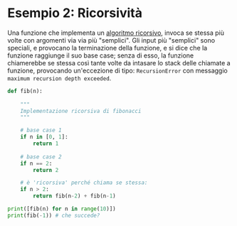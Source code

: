 # Esempio 2: Ricorsività 

Una funzione che implementa un [algoritmo ricorsivo](https://it.wikipedia.org/wiki/Algoritmo_ricorsivo), invoca se stessa più volte con argomenti via via più "semplici". Gli input più "semplici" sono speciali, e provocano la terminazione della funzione, e si dice che la funzione raggiunge il suo base case; senza di esso, la funzione chiamerebbe se stessa così tante volte da intasare lo stack delle chiamate a funzione, provocando un'eccezione di tipo: `RecursionError` con messaggio `maximum recursion depth exceeded`.


```python
def fib(n):
    
    """
    Implementazione ricorsiva di fibonacci
    """

    # base case 1
    if n in [0, 1]:
        return 1
    
    # base case 2
    if n == 2:
        return 2

    # è 'ricorsiva' perché chiama se stessa:
    if n > 2:
        return fib(n-2) + fib(n-1)
```



```python
print([fib(n) for n in range(10)])
print(fib(-1)) # che succede?
```